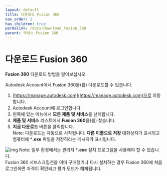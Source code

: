 ```yaml
---
layout: default
title: 다운로드 Fusion 360
nav_order: 1
has_children: true
permalink: /docs/download_fusion_360
parent: 액세스 Fusion 360
---
```

# 다운로드 Fusion 360
**Fusion 360** 다운로드 방법을 알아보십시오.

Autodesk Account에서 Fusion 360을(를) 다운로드할 수 있습니다.
1. [https://manage.autodesk.com](https://manage.autodesk.com)으로 이동합니다.
2. Autodesk Account에 로그인합니다.
3. 왼쪽에 있는 메뉴에서 **모든 제품 및 서비스**를 선택합니다.
4. **제품 및 서비스** 리스트에서 **Fusion 360**을(를) 찾습니다.
5. **지금 다운로드** 버튼을 클릭합니다.  
Note: 다운로드는 자동으로 시작됩니다. **다른 이름으로 저장** 대화상자가 표시되고 컴퓨터에 ***.exe** 파일을 저장하라는 메시지가 표시됩니다.  

![img](https://help.autodesk.com/cloudhelp/KOR/Fusion-GetStarted/images/dialog/aa-f360-download.png)
Note: 일부 환경에서는 관리자 ***.exe** 설치 프로그램을 사용해야 할 수 있습니다.  
Fusion 360 서브스크립션을 이미 구매했거나 다시 설치하는 경우 Fusion 360에 처음 로그인하면 자격이 확인되고 평가 모드가 해제됩니다.